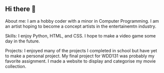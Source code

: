 ## Hi there 👋

About me: I am a hobby coder with a minor in Computer Programming. I am an artist hoping to become a concept artists in the entertainemtn industry.

Skills: I enjoy Python, HTML, and CSS. I hope to make a video game some day in the future.

Projects: I enjoyed many of the projects I completed in school but have yet to make a personal project. My final project for WDD131 was probably my favorite assignment. I made a website to display and categorise my movie collection.
<!--
**kendranugent/kendranugent** is a ✨ _special_ ✨ repository because its `README.md` (this file) appears on your GitHub profile.

Here are some ideas to get you started:

- 🔭 I’m currently working on ...
- 🌱 I’m currently learning ...
- 👯 I’m looking to collaborate on ...
- 🤔 I’m looking for help with ...
- 💬 Ask me about ...
- 📫 How to reach me: ...
- 😄 Pronouns: ...
- ⚡ Fun fact: ...
-->

